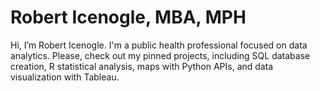 # Robert Icenogle, MBA, MPH

Hi, I’m Robert Icenogle. I'm a public health professional focused on data analytics. Please, check out my pinned projects, including SQL database creation, R statistical analysis, maps with Python APIs, and data visualization with Tableau.
